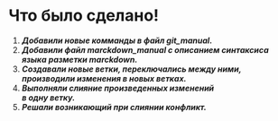 # Что было сделано!  
1. **_Добавили  новые комманды в файл git_manual._**  
2. **_Добавили файл marckdown_manual с описанием синтаксиса_**  
   **_языка разметки marckdown._**  
3. **_Создавали новые ветки, переключались между ними,_**  
   **_производили изменения в новых ветках._**  
4. **_Выполняли слияние произведенных изменений_**  
   **_в одну ветку._**  
5. **_Решали возникающий при слиянии конфликт._**
   
